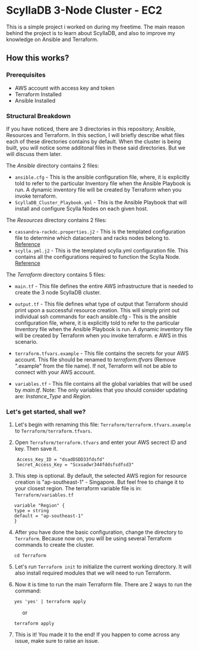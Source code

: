 # **ScyllaDB 3-Node Cluster - EC2**

This is a simple project i worked on during my freetime. The main reason behind the project is to learn about ScyllaDB, and also to improve my knowledge on Ansible and Terraform. 

## **How this works?**

### **Prerequisites**

 - AWS account with access key and token
 - Terraform Installed
 - Ansible Installed

### **Structural Breakdown**

If you have noticed, there are 3 directories in this repository; Ansible, Resources and Terraform. In this section, I will briefly describe what files each of these directories contains by default. When the cluster is being built, you will notice some additonal files in these said directories. But we will discuss them later.

The *Ansible* directory contains 2 files:

 - `ansible.cfg` - This is the ansible configuration file, where, it is explicitly told to refer to the particular Inventory file when the Ansible Playbook is run. A dynamic inventory file will be created by Terraform when you invoke terraform. 
 - `ScyllaDB_Cluster_Playbook.yml` - This is the Ansible Playbook that will install and configure Scylla Nodes on each given host.

The *Resources* directory contains 2 files:

 - `cassandra-rackdc.properties.j2` - This is the templated configuration file to determine which datacenters and racks nodes belong to. [Reference](https://docs.datastax.com/en/dse/5.1/dse-dev/datastax_enterprise/config/configCstarRackDCProps.html)
 - `scylla.yml.j2` - This is the templated scylla.yml configuration file. This contains all the configurations required to function the Scylla Node. [Reference](https://github.com/scylladb/scylla/blob/master/conf/scylla.yaml)
 
The *Terraform* directory contains 5 files:

 - `main.tf` - This file defines the entire AWS infrastructure that is needed to create the 3 node ScyllaDB cluster.
 - `output.tf` - This file defines what type of output that Terraform should print upon a successful resource creation. This will simply print out individual ssh commands for each ansible.cfg - This is the ansible configuration file, where, it is explicitly told to refer to the particular Inventory file when the Ansible Playbook is run. A dynamic inventory file will be created by Terraform when you invoke terraform.
e AWS in this scenario.

 - `terraform.tfvars.example` - This file contains the secrets for your AWS account. This file should be renamed to *terraform.tfvars* (Remove ".example" from the file name). If not, Terraform will not be able to connect with your AWS account.

 - `variables.tf` - This file contains all the global variables that will be used by *main.tf<nolink>*. Note: The only variables that you should consider updating are: *Instance_Type* and *Region*.


 ### **Let's get started, shall we?**

 1. Let's begin with renaming this file: `Terraform/terraform.tfvars.example` to `Terraform/terraform.tfvars`. 

 2. Open `Terraform/terraform.tfvars` and enter your AWS secrect ID and key. Then save it.

```
    Access_Key_ID = "dsadDSDD33fdsfd"
    Secret_Access_Key = "Scxsadwr344fddsfsdfsd3"
```
 3. This step is optional. By default, the selected AWS region for resource creation is "ap-southeast-1" - Singapore. But feel free to change it to your closest region. The terraform variable file is in: `Terraform/variables.tf` 

 ```
    variable "Region" {
    type = string
    default = "ap-southeast-1"
    }
```
4. After you have done the basic configuration, change the directory to `Terraform`. Because now on, you will be using several Terraform commands to create the cluster.

```
   cd Terraform
```
5. Let's run `Terraform init` to initialize the current working directory. It will also install required modules that we will need to run Terraform.

6. Now it is time to run the main Terraform file. There are 2 ways to run the command:

```
   yes 'yes' | terraform apply
```
​  ​​​ ​​​​ ​​​​​         or

```
   terraform apply
```
7. This is it! You made it to the end! If you happen to come across any issue, make sure to raise an issue. 